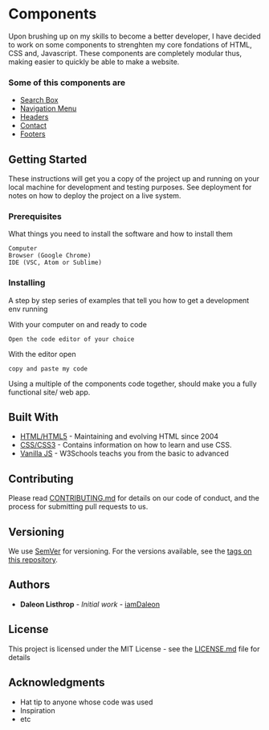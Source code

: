 # Components

Upon brushing up on my skills to become a better developer, I have decided to work on some components to strenghten my core fondations of HTML, CSS and, Javascript. These components are completely modular thus, making easier to quickly be able to make a website.

### Some of this components are

  - [Search Box](/components/searchbox/searchish.html) 
  - [Navigation Menu]()
  - [Headers]()
  - [Contact]()
  - [Footers]()

## Getting Started

These instructions will get you a copy of the project up and running on your local machine for development and testing purposes. See deployment for notes on how to deploy the project on a live system.

### Prerequisites

What things you need to install the software and how to install them

```
Computer
Browser (Google Chrome)
IDE (VSC, Atom or Sublime)
```

### Installing

A step by step series of examples that tell you how to get a development env running

With your computer on and ready to code

```
Open the code editor of your choice
```

With the editor open 

```
copy and paste my code
```

Using a multiple of the components code together, should make you a fully functional site/ web app.

## Built With

* [HTML/HTML5](https://whatwg.org/) - Maintaining and evolving HTML since 2004
* [CSS/CSS3](https://www.w3.org/Style/CSS/Overview.en.html) - Contains information on how to learn and use CSS.
* [Vanilla JS](https://www.w3schools.com/Js/) - W3Schools teachs you from the basic to advanced

## Contributing

Please read [CONTRIBUTING.md](https://gist.github.com/PurpleBooth/b24679402957c63ec426) for details on our code of conduct, and the process for submitting pull requests to us.

## Versioning

We use [SemVer](http://semver.org/) for versioning. For the versions available, see the [tags on this repository](https://github.com/iamDaleon/components/tags). 

## Authors

* **Daleon Listhrop** - *Initial work* - [iamDaleon](https://github.com/iamDaleon)

## License

This project is licensed under the MIT License - see the [LICENSE.md](LICENSE.md) file for details

## Acknowledgments

* Hat tip to anyone whose code was used
* Inspiration
* etc
